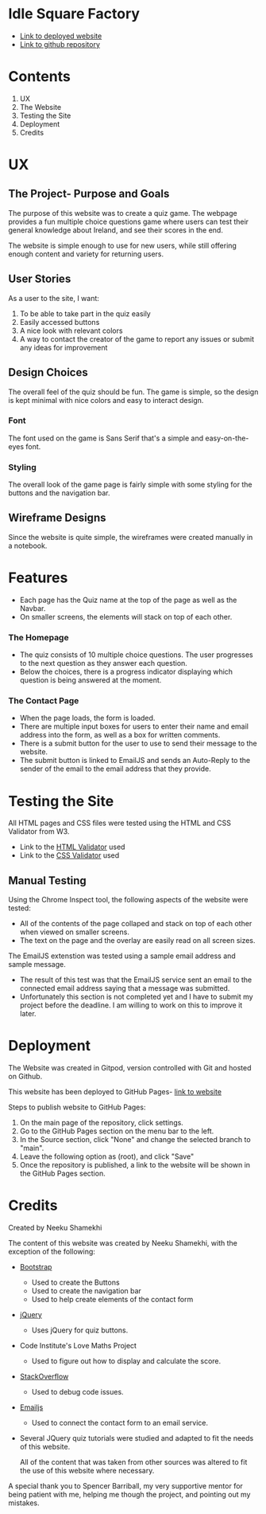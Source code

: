 # Idle Square Factory

* [Link to deployed website](https://neeku.github.io/CI-MileStoneProjec2/)
* [Link to github repository](https://github.com/neeku/CI-MileStoneProjec2)

# Contents

1. UX
2. The Website
3. Testing the Site
4. Deployment
5. Credits

# UX

## The Project- Purpose and Goals

The purpose of this website was to create a quiz game. The webpage provides a fun multiple choice questions game where users can test their general knowledge about Ireland, and see their scores in the end.

The website is simple enough to use for new users, while still offering enough content and variety for returning users. 

## User Stories
As a user to the site, I want:
1. To be able to take part in the quiz easily
2. Easily accessed buttons
3. A nice look with relevant colors
4. A way to contact the creator of the game to report any issues or submit any ideas for improvement

## Design Choices

The overall feel of the quiz should be fun. The game is simple, so the design is kept minimal with nice colors and easy to interact design.

### Font

The font used on the game is Sans Serif that's a simple and easy-on-the-eyes font.

### Styling

The overall look of the game page is fairly simple with some styling for the buttons and the navigation bar. 

## Wireframe Designs
Since the website is quite simple, the wireframes were created manually in a notebook.

# Features
* Each page has the Quiz name at the top of the page as well as the Navbar.
* On smaller screens, the elements will stack on top of each other.

### The Homepage
* The quiz consists of 10 multiple choice questions. The user progresses to the next question as they answer each question. 
* Below the choices, there is a progress indicator displaying which question is being answered at the moment.


### The Contact Page
* When the page loads, the form is loaded.
* There are multiple input boxes for users to enter their name and email address into the form, as well as a box for written comments.
* There is a submit button for the user to use to send their message to the website. 
* The submit button is linked to EmailJS and sends an Auto-Reply to the sender of the email to the email address that they provide.

# Testing the Site


All HTML pages and CSS files were tested using the HTML and CSS Validator from W3.
* Link to the [HTML Validator](https://validator.w3.org./) used
* Link to the [CSS Validator](https://jigsaw.w3.org/css-validator/) used

## Manual Testing

Using the Chrome Inspect tool, the following aspects of the website were tested:
* All of the contents of the page collaped and stack on top of each other when viewed on smaller screens.
* The text on the page and the overlay are easily read on all screen sizes. 

The EmailJS extenstion was tested using a sample email address and sample message.
* The result of this test was that the EmailJS service sent an email to the connected email address saying that a message was submitted.
* Unfortunately this section is not completed yet and I have to submit my project before the deadline. I am willing to work on this to improve it later.

# Deployment
The Website was created in Gitpod, version controlled with Git and hosted on Github. 

This website has been deployed to GitHub Pages- [link to website](https://neeku.github.io/CI-MileStoneProjec2/)

Steps to publish website to GitHub Pages:
1. On the main page of the repository, click settings.
2. Go to the GitHub Pages section on the menu bar to the left.
3. In the Source section, click "None" and change the selected branch to "main". 
4. Leave the following option as (root), and click "Save"
5. Once the repository is published, a link to the website will be shown in the GitHub Pages section. 



# Credits

Created by Neeku Shamekhi

The content of this website was created by Neeku Shamekhi, with the exception of the following:
* [Bootstrap](https://getbootstrap.com/)
  * Used to create the Buttons
  * Used to create the navigation bar
  * Used to help create elements of the contact form 
* [jQuery](https://jquery.com/)
  * Uses jQuery for quiz buttons.
* Code Institute's Love Maths Project
  * Used to figure out how to display and calculate the score.
* [StackOverflow](https://stackoverflow.com/)
  * Used to debug code issues. 
* [Emailjs](https://www.emailjs.com/)
  * Used to connect the contact form to an email service.
* Several JQuery quiz tutorials were studied and adapted to fit the needs of this website.


   All of the content that was taken from other sources was altered to fit the use of this website where necessary.

A special thank you to Spencer Barriball, my very supportive mentor for being patient with me, helping me though the project, and pointing out my mistakes. 